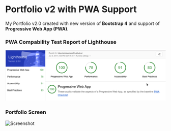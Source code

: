 # Portfolio v2 with PWA Support
My Portfolio v2.0 created with new version of **Bootstrap 4** and support of **Progressive Web App (PWA)**.  

### PWA Compability Test Report of Lighthouse
![PWA Report](https://github.com/shindesharad71/shindesharad71.github.io/blob/master/lighthouse_report.png?raw=true "PWA Report")


### Portfolio Screen
![Screenshot](https://github.com/shindesharad71/shindesharad71.github.io/blob/master/screen.png?raw=true "Screenshot")

